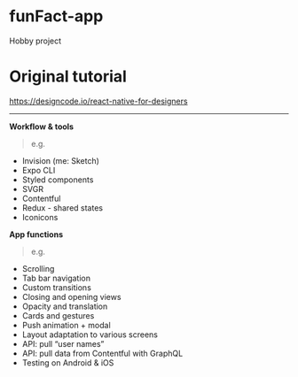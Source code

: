 # funFact-app
Hobby project

# Original tutorial
https://designcode.io/react-native-for-designers

___

**Workflow & tools**
>e.g.

- Invision (me: Sketch) 
- Expo CLI
- Styled components
- SVGR
- Contentful
- Redux - shared states
- Iconicons

**App functions**
> e.g.

- Scrolling
- Tab bar navigation
- Custom transitions
- Closing and opening views
- Opacity and translation
- Cards and gestures
- Push animation + modal
- Layout adaptation to various screens 
- API: pull “user names” 
- API: pull data from Contentful with GraphQL
- Testing on Android & iOS
